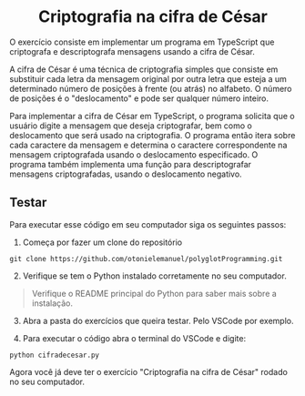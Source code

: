 <h1 align="center">Criptografia na cifra de César</h1>

O exercício consiste em implementar um programa em TypeScript que criptografa e descriptografa mensagens usando a cifra de César.

A cifra de César é uma técnica de criptografia simples que consiste em substituir cada letra da mensagem original por outra letra que esteja a um determinado número de posições à frente (ou atrás) no alfabeto. O número de posições é o "deslocamento" e pode ser qualquer número inteiro.

Para implementar a cifra de César em TypeScript, o programa solicita que o usuário digite a mensagem que deseja criptografar, bem como o deslocamento que será usado na criptografia. O programa então itera sobre cada caractere da mensagem e determina o caractere correspondente na mensagem criptografada usando o deslocamento especificado. O programa também implementa uma função para descriptografar mensagens criptografadas, usando o deslocamento negativo.

## Testar

Para executar esse código em seu computador siga os seguintes passos:

1. Começa por fazer um clone do repositório

```
git clone https://github.com/otonielemanuel/polyglotProgramming.git
```

2. Verifique se tem o Python instalado corretamente no seu computador.

> Verifique o README principal do Python para saber mais sobre a instalação.

3. Abra a pasta do exercícios que queira testar. Pelo VSCode por exemplo.

4. Para executar o código abra o terminal do VSCode e digite:

```
python cifradecesar.py
```

Agora você já deve ter o exercício "Criptografia na cifra de César" rodado no seu computador.